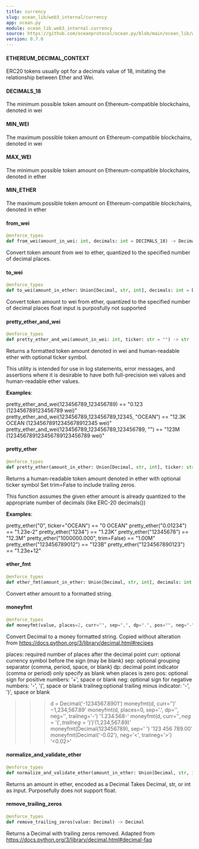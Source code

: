 ```yaml
---
title: currency
slug: ocean_lib/web3_internal/currency
app: ocean.py
module: ocean_lib.web3_internal.currency
source: https://github.com/oceanprotocol/ocean.py/blob/main/ocean_lib/web3_internal/currency.py
version: 0.7.0
---
```

#### ETHEREUM\_DECIMAL\_CONTEXT

ERC20 tokens usually opt for a decimals value of 18, imitating the
relationship between Ether and Wei.

#### DECIMALS\_18

The minimum possible token amount on Ethereum-compatible blockchains, denoted in wei

#### MIN\_WEI

The maximum possible token amount on Ethereum-compatible blockchains, denoted in wei

#### MAX\_WEI

The minimum possible token amount on Ethereum-compatible blockchains, denoted in ether

#### MIN\_ETHER

The maximum possible token amount on Ethereum-compatible blockchains, denoted in ether

#### from\_wei

```python
@enforce_types
def from_wei(amount_in_wei: int, decimals: int = DECIMALS_18) -> Decimal
```

Convert token amount from wei to ether, quantized to the specified number of decimal places.

#### to\_wei

```python
@enforce_types
def to_wei(amount_in_ether: Union[Decimal, str, int], decimals: int = DECIMALS_18) -> int
```

Convert token amount to wei from ether, quantized to the specified number of decimal places
float input is purposfully not supported

#### pretty\_ether\_and\_wei

```python
@enforce_types
def pretty_ether_and_wei(amount_in_wei: int, ticker: str = "") -> str
```

Returns a formatted token amount denoted in wei and human-readable ether
with optional ticker symbol.

This utility is intended for use in log statements, error messages, and
assertions where it is desirable to have both full-precision wei values and
human-readable ether values.

**Examples**:

  pretty_ether_and_wei(123456789_123456789) == "0.123 (123456789123456789 wei)"
  pretty_ether_and_wei(123456789_123456789_12345, "OCEAN") == "12.3K OCEAN (12345678912345678912345 wei)"
  pretty_ether_and_wei(123456789_123456789_123456789, "") == "123M (123456789123456789123456789 wei)"

#### pretty\_ether

```python
@enforce_types
def pretty_ether(amount_in_ether: Union[Decimal, str, int], ticker: str = "", trim: bool = True) -> str
```

Returns a human-readable token amount denoted in ether with optional ticker symbol
Set trim=False to include trailing zeros.

This function assumes the given ether amount is already quantized to
the appropriate number of decimals (like ERC-20 decimals())

**Examples**:

  pretty_ether("0", ticker="OCEAN") == "0 OCEAN"
  pretty_ether("0.01234") == "1.23e-2"
  pretty_ether("1234") == "1.23K"
  pretty_ether("12345678") == "12.3M"
  pretty_ether("1000000.000", trim=False) == "1.00M"
  pretty_ether("123456789012") == "123B"
  pretty_ether("1234567890123") == "1.23e+12"

#### ether\_fmt

```python
@enforce_types
def ether_fmt(amount_in_ether: Union[Decimal, str, int], decimals: int = DECIMALS_18, ticker: str = "") -> str
```

Convert ether amount to a formatted string.

#### moneyfmt

```python
@enforce_types
def moneyfmt(value, places=2, curr="", sep=",", dp=".", pos="", neg="-", trailneg="")
```

Convert Decimal to a money formatted string.
Copied without alteration from https://docs.python.org/3/library/decimal.html#recipes

places:  required number of places after the decimal point
curr:    optional currency symbol before the sign (may be blank)
sep:     optional grouping separator (comma, period, space, or blank)
dp:      decimal point indicator (comma or period)
         only specify as blank when places is zero
pos:     optional sign for positive numbers: '+', space or blank
neg:     optional sign for negative numbers: '-', '(', space or blank
trailneg:optional trailing minus indicator:  '-', ')', space or blank

>>> d = Decimal('-1234567.8901')
>>> moneyfmt(d, curr='$')
'-$1,234,567.89'
>>> moneyfmt(d, places=0, sep='.', dp='', neg='', trailneg='-')
'1.234.568-'
>>> moneyfmt(d, curr='$', neg='(', trailneg=')')
'($1,234,567.89)'
>>> moneyfmt(Decimal(123456789), sep=' ')
'123 456 789.00'
>>> moneyfmt(Decimal('-0.02'), neg='<', trailneg='>')
'<0.02>'

#### normalize\_and\_validate\_ether

```python
@enforce_types
def normalize_and_validate_ether(amount_in_ether: Union[Decimal, str, int]) -> Decimal
```

Returns an amount in ether, encoded as a Decimal
Takes Decimal, str, or int as input. Purposefully does not support float.

#### remove\_trailing\_zeros

```python
@enforce_types
def remove_trailing_zeros(value: Decimal) -> Decimal
```

Returns a Decimal with trailing zeros removed.
Adapted from https://docs.python.org/3/library/decimal.html#decimal-faq

